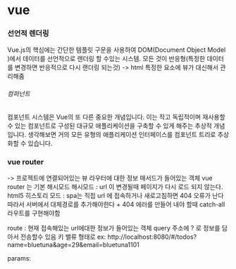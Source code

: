 # vue

### 선언적 렌더링

Vue.js의 핵심에는 간단한 템플릿 구문을 사용하여 DOM(Document Object Model )에서 데이터를 선언적으로 렌더링 할 수있는 시스템. 모든 것이 반응형(특정한 데이터를 변경하면 반응적으로 다시 랜더링 되는것)
-> html 특정한 요소에 뷰가 대신해서 관리해줌

###### 컴퍼넌트

컴포넌트 시스템은 Vue의 또 다른 중요한 개념입니다. 이는 작고 독립적이며 재사용할 수 있는 컴포넌트로 구성된 대규모 애플리케이션을 구축할 수 있게 해주는 추상적 개념입니다. 생각해보면 거의 모든 유형의 애플리케이션 인터페이스를 컴포넌트 트리로 추상화할 수 있습니다.


### vue router
-> 프로젝트에 연결되어있는 뷰 라우터에 대한 정보 매서드가 들어있는 객체
vue router 는 기본 해시모드 
해시모드 : url 이 변경될때 페이지가 다시 로드 되지 않는다. 
html5 히스토리 모드 : spa는 직접 url 에 접속하거나 새로고침하면 404 오류가 난다
따라서 서버에서 대체경로를 추가해야한다 + 404 에러를 만들어 내야 할때 catch-all라우트를 구현해야함

route : 현재 접속해있는 url에대한 정보가 들어있는 객체
query 주소에 ? 로 정보를 담아서 전송할수 있음 키 밸류 형태로
ex: http://localhost:8080/#/todos?name=bluetuna&age=29&email=bluetuna1101

params:
